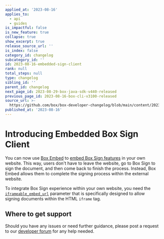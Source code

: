 ```yaml
---
applied_at: '2023-08-16'
applies_to:
  - api
  - guides
is_impactful: false
is_new_feature: true
collapse: true
show_excerpt: true
release_source_url: ''
is_index: false
category_id: changelog
subcategory_id: ''
id: 2023-08-16-embedded-sign-client
rank: null
total_steps: null
type: changelog
sibling_id: ''
parent_id: changelog
next_page_id: 2023-08-29-box-java-sdk-v440-released
previous_page_id: 2023-08-16-box-cli-v3100-released
source_url: >-
  https://github.com/box/box-developer-changelog/blob/main/content/2023/08-16-embedded-sign-client.md
published_at: '2023-08-16'
---
```

# Introducing Embedded Box Sign Client

You can now use [Box Embed][1] to [embed Box Sign
features][2] in your own website. This way, users
don't have to leave the website, go to Box Sign
to sign the document, and then come back to finish
the process. Instead, Box Embed allows them
to complete the signing process
within the external website.

To integrate Box Sign experience within your
own website, you need the [`iframeable_embed_url`][3]
parameter that is specifically designed to allow
signing documents within the HTML `iframe` tag.


<!-- more -->

## Where to get support

Should you have any issues or need further guidance, please post a request to our [developer forum][4] for any help needed.


[1]: g://embed/box-embed
[2]: g://box-sign/create-sign-request#embedded-sign-client
[3]: r://sign-request#param-signers-iframeable_embed_url
[4]: https://forum.box.com/